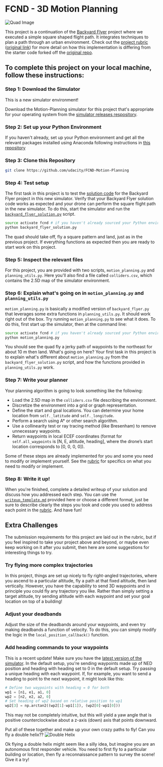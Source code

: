 # FCND - 3D Motion Planning
![Quad Image](./misc/enroute.png)

This project is a continuation of the [Backyard Flyer](https://github.com/sunsided/FCND-Backyard-Flyer)
project where we executed a simple square shaped flight path. 
It integrates techniques to plan a path through an urban environment. Check out the [project rubric](RUBRIC.md)
([original link](https://review.udacity.com/#!/rubrics/1534/view)) for more detail on how this implementation
is differing from the starter code forked off the [original repo](https://github.com/udacity/FCND-Backyard-Flyer).

## To complete this project on your local machine, follow these instructions:
### Step 1: Download the Simulator
This is a new simulator environment!  

Download the Motion-Planning simulator for this project that's appropriate for your operating system from the 
[simulator releases respository](https://github.com/udacity/FCND-Simulator-Releases/releases).

### Step 2: Set up your Python Environment
If you haven't already, set up your Python environment and get all the relevant packages installed using Anaconda
following instructions in [this repository](https://github.com/udacity/FCND-Term1-Starter-Kit)

### Step 3: Clone this Repository
```sh
git clone https://github.com/udacity/FCND-Motion-Planning
```
### Step 4: Test setup
The first task in this project is to test the [solution code](https://github.com/udacity/FCND-Motion-Planning/blob/master/backyard_flyer_solution.py)
for the Backyard Flyer project in this new simulator. Verify that your Backyard Flyer solution code works as expected
and your drone can perform the square flight path in the new simulator. To do this, start the simulator and run the
[`backyard_flyer_solution.py`](https://github.com/udacity/FCND-Motion-Planning/blob/master/backyard_flyer_solution.py) script.

```sh
source activate fcnd # if you haven't already sourced your Python environment, do so now.
python backyard_flyer_solution.py
```
The quad should take off, fly a square pattern and land, just as in the previous project. If everything functions as
expected then you are ready to start work on this project. 

### Step 5: Inspect the relevant files
For this project, you are provided with two scripts, `motion_planning.py` and `planning_utils.py`. Here you'll also find
a file called `colliders.csv`, which contains the 2.5D map of the simulator environment. 

### Step 6: Explain what's going on in  `motion_planning.py` and `planning_utils.py`

`motion_planning.py` is basically a modified version of `backyard_flyer.py` that leverages some extra functions in
`planning_utils.py`. It should work right out of the box.  Try running `motion_planning.py` to see what it does. To do
this, first start up the simulator, then at the command line:
 
```sh
source activate fcnd # if you haven't already sourced your Python environment, do so now.
python motion_planning.py
```

You should see the quad fly a jerky path of waypoints to the northeast for about 10 m then land.  What's going on here?
Your first task in this project is to explain what's different about `motion_planning.py` from the
`backyard_flyer_solution.py` script, and how the functions provided in `planning_utils.py` work. 

### Step 7: Write your planner

Your planning algorithm is going to look something like the following:

- Load the 2.5D map in the `colliders.csv` file describing the environment.
- Discretize the environment into a grid or graph representation.
- Define the start and goal locations. You can determine your home location from `self._latitude` and `self._longitude`. 
- Perform a search using A* or other search algorithm. 
- Use a collinearity test or ray tracing method (like Bresenham) to remove unnecessary waypoints.
- Return waypoints in local ECEF coordinates (format for `self.all_waypoints` is [N, E, altitude, heading], where the
  drone’s start location corresponds to [0, 0, 0, 0]). 

Some of these steps are already implemented for you and some you need to modify or implement yourself.
See the [rubric](https://review.udacity.com/#!/rubrics/1534/view) for specifics on what you need to modify or implement.

### Step 8: Write it up!
When you're finished, complete a detailed writeup of your solution and discuss how you addressed each step. You can use
the [`writeup_template.md`](./writeup_template.md) provided here or choose a different format, just be sure to describe
clearly the steps you took and code you used to address each point in the [rubric](https://review.udacity.com/#!/rubrics/1534/view).
And have fun!

## Extra Challenges
The submission requirements for this project are laid out in the rubric, but if you feel inspired to take your project
above and beyond, or maybe even keep working on it after you submit, then here are some suggestions for interesting
things to try.

### Try flying more complex trajectories
In this project, things are set up nicely to fly right-angled trajectories, where you ascend to a particular altitude,
fly a path at that fixed altitude, then land vertically. However, you have the capability to send 3D waypoints and in
principle you could fly any trajectory you like. Rather than simply setting a target altitude, try sending altitude with
each waypoint and set your goal location on top of a building!

### Adjust your deadbands
Adjust the size of the deadbands around your waypoints, and even try making deadbands a function of velocity. 
To do this, you can simply modify the logic in the `local_position_callback()` function.

### Add heading commands to your waypoints
This is a recent update! Make sure you have the [latest version of the simulator](https://github.com/udacity/FCND-Simulator-Releases/releases).
In the default setup, you're sending waypoints made up of NED position and heading with heading set to 0 in the default
setup. Try passing a unique heading with each waypoint. If, for example, you want to send a heading to point to the next
waypoint, it might look like this:

```python
# Define two waypoints with heading = 0 for both
wp1 = [n1, e1, a1, 0]
wp2 = [n2, e2, a2, 0]
# Set heading of wp2 based on relative position to wp1
wp2[3] = np.arctan2((wp2[1]-wp1[1]), (wp2[0]-wp1[0]))
```

This may not be completely intuitive, but this will yield a yaw angle that is positive counterclockwise about a
z-axis (down) axis that points downward.

Put all of these together and make up your own crazy paths to fly! Can you fly a double helix?? 
![Double Helix](./misc/double_helix.gif)

Ok flying a double helix might seem like a silly idea, but imagine you are an autonomous first responder vehicle.
You need to first fly to a particular building or location, then fly a reconnaissance pattern to survey the scene!
Give it a try!
